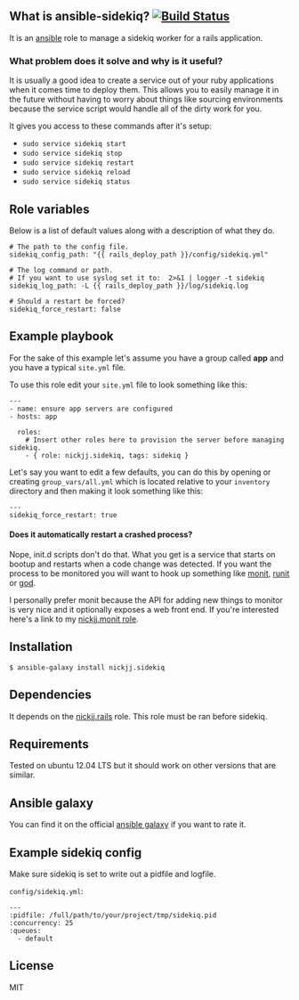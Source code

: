 ## What is ansible-sidekiq? [![Build Status](https://secure.travis-ci.org/nickjj/ansible-sidekiq.png)](http://travis-ci.org/nickjj/ansible-sidekiq)

It is an [ansible](http://www.ansible.com/home) role to manage a sidekiq worker for a rails application.

### What problem does it solve and why is it useful?

It is usually a good idea to create a service out of your ruby applications when it comes time to deploy them. This allows you to easily manage it in the future without having to worry about things like sourcing environments because the service script would handle all of the dirty work for you.

It gives you access to these commands after it's setup:

- `sudo service sidekiq start`
- `sudo service sidekiq stop`
- `sudo service sidekiq restart`
- `sudo service sidekiq reload`
- `sudo service sidekiq status`

## Role variables

Below is a list of default values along with a description of what they do.

```
# The path to the config file.
sidekiq_config_path: "{{ rails_deploy_path }}/config/sidekiq.yml"

# The log command or path.
# If you want to use syslog set it to:  2>&1 | logger -t sidekiq
sidekiq_log_path: -L {{ rails_deploy_path }}/log/sidekiq.log

# Should a restart be forced?
sidekiq_force_restart: false
```

## Example playbook

For the sake of this example let's assume you have a group called **app** and you have a typical `site.yml` file.

To use this role edit your `site.yml` file to look something like this:

```
---
- name: ensure app servers are configured
- hosts: app

  roles:
    # Insert other roles here to provision the server before managing sidekiq.
    - { role: nickjj.sidekiq, tags: sidekiq }
```

Let's say you want to edit a few defaults, you can do this by opening or creating `group_vars/all.yml` which is located relative to your `inventory` directory and then making it look something like this:

```
---
sidekiq_force_restart: true
```

#### Does it automatically restart a crashed process?

Nope, init.d scripts don't do that. What you get is a service that starts on bootup and restarts when a code change was detected. If you want the process to be monitored you will want to hook up something like [monit](http://mmonit.com/monit), [runit](http://smarden.org/runit) or [god](http://godrb.com/).

I personally prefer monit because the API for adding new things to monitor is very nice and it optionally exposes a web front end. If you're interested here's a link to my [nickjj.monit role](https://github.com/nickjj/ansible-monit).

## Installation

`$ ansible-galaxy install nickjj.sidekiq`

## Dependencies

It depends on the [nickjj.rails](https://github.com/nickjj/ansible-rails) role. This role must be ran before sidekiq.

## Requirements

Tested on ubuntu 12.04 LTS but it should work on other versions that are similar.

## Ansible galaxy

You can find it on the official [ansible galaxy](https://galaxy.ansible.com/list#/roles/947) if you want to rate it.

## Example sidekiq config

Make sure sidekiq is set to write out a pidfile and logfile.

`config/sidekiq.yml`:

```
---
:pidfile: /full/path/to/your/project/tmp/sidekiq.pid
:concurrency: 25
:queues:
  - default
```

## License

MIT